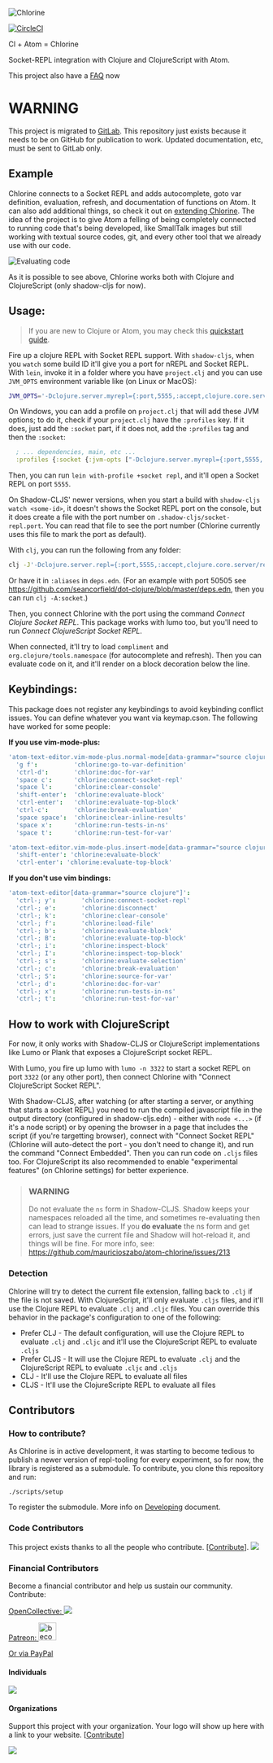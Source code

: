 ![Chlorine](docs/chlorine-logo.png)

[![CircleCI](https://circleci.com/gh/mauricioszabo/atom-chlorine.svg?style=svg)](https://circleci.com/gh/mauricioszabo/atom-chlorine)

Cl + Atom = Chlorine

Socket-REPL integration with Clojure and ClojureScript with Atom.

This project also have a [FAQ](https://gitlab.com/clj-editors/repl-tooling/-/blob/master/doc/FAQ.md) now

# WARNING
This project is migrated to [GitLab](https://gitlab.com/clj-editors/atom-chlorine). This repository just exists because it needs to be on GitHub for publication to work. Updated documentation, etc, must be sent to GitLab only.

## Example
Chlorine connects to a Socket REPL and adds autocomplete, goto var definition, evaluation, refresh, and documentation of functions on Atom. It can also add additional things, so check it out on [extending Chlorine](https://gitlab.com/clj-editors/atom-chlorine/-/blob/master/docs/extending.md). The idea of the project is to give Atom a felling of being completely connected to running code that's being developed, like SmallTalk images but still working with textual source codes, git, and every other tool that we already use with our code.

![Evaluating code](docs/eval-code.gif)

As it is possible to see above, Chlorine works both with Clojure and ClojureScript (only shadow-cljs for now).

## Usage:

>If you are new to Clojure or Atom, you may check this [quickstart guide](https://gitlab.com/clj-editors/atom-chlorine/-/blob/master/docs/quickstart.md).

Fire up a clojure REPL with Socket REPL support. With `shadow-cljs`, when you `watch` some build ID it'll give you a port for nREPL and Socket REPL. With `lein`, invoke it in a folder where you have `project.clj` and you can use `JVM_OPTS` environment variable like (on Linux or MacOS):

```bash
JVM_OPTS='-Dclojure.server.myrepl={:port,5555,:accept,clojure.core.server/repl}' lein repl
```

On Windows, you can add a profile on `project.clj` that will add these JVM options; to do it, check if your `project.clj` have the `:profiles` key. If it does, just add the `:socket` part, if it does not, add the `:profiles` tag and then the `:socket`:

```clojure
  ; ... dependencies, main, etc ...
  :profiles {:socket {:jvm-opts ["-Dclojure.server.myrepl={:port,5555,:accept,clojure.core.server/repl}"]}}
```

Then, you can run `lein with-profile +socket repl`, and it'll open a Socket REPL on port `5555`.

On Shadow-CLJS' newer versions, when you start a build with `shadow-cljs watch <some-id>`, it doesn't shows the Socket REPL port on the console, but it does create a file with the port number on `.shadow-cljs/socket-repl.port`. You can read that file to see the port number (Chlorine currently uses this file to mark the port as default).

With `clj`, you can run the following from any folder:

```bash
clj -J'-Dclojure.server.repl={:port,5555,:accept,clojure.core.server/repl}'
```

Or have it in `:aliases` in `deps.edn`. (For an example with port 50505 see https://github.com/seancorfield/dot-clojure/blob/master/deps.edn, then you can run `clj -A:socket`.)

Then, you connect Chlorine with the port using the command _Connect Clojure Socket REPL_. This package works with lumo too, but you'll need to run _Connect ClojureScript Socket REPL_.

When connected, it'll try to load `compliment` and `org.clojure/tools.namespace` (for autocomplete and refresh). Then you can evaluate code on it, and it'll render on a block decoration below the line.

## Keybindings:
This package does not register any keybindings to avoid keybinding conflict issues. You can define whatever you want via keymap.cson. The following have worked for some people:

**If you use vim-mode-plus:**
```cson
'atom-text-editor.vim-mode-plus.normal-mode[data-grammar="source clojure"]':
  'g f':          'chlorine:go-to-var-definition'
  'ctrl-d':       'chlorine:doc-for-var'
  'space c':      'chlorine:connect-socket-repl'
  'space l':      'chlorine:clear-console'
  'shift-enter':  'chlorine:evaluate-block'
  'ctrl-enter':   'chlorine:evaluate-top-block'
  'ctrl-c':       'chlorine:break-evaluation'
  'space space':  'chlorine:clear-inline-results'
  'space x':      'chlorine:run-tests-in-ns'
  'space t':      'chlorine:run-test-for-var'

'atom-text-editor.vim-mode-plus.insert-mode[data-grammar="source clojure"]':
  'shift-enter': 'chlorine:evaluate-block'
  'ctrl-enter': 'chlorine:evaluate-top-block'
```

**If you don't use vim bindings:**
```cson
'atom-text-editor[data-grammar="source clojure"]':
  'ctrl-; y':       'chlorine:connect-socket-repl'
  'ctrl-; e':       'chlorine:disconnect'
  'ctrl-; k':       'chlorine:clear-console'
  'ctrl-; f':       'chlorine:load-file'
  'ctrl-; b':       'chlorine:evaluate-block'
  'ctrl-; B':       'chlorine:evaluate-top-block'
  'ctrl-; i':       'chlorine:inspect-block'
  'ctrl-; I':       'chlorine:inspect-top-block'
  'ctrl-; s':       'chlorine:evaluate-selection'
  'ctrl-; c':       'chlorine:break-evaluation'
  'ctrl-; S':       'chlorine:source-for-var'
  'ctrl-; d':       'chlorine:doc-for-var'
  'ctrl-; x':       'chlorine:run-tests-in-ns'
  'ctrl-; t':       'chlorine:run-test-for-var'
```
## How to work with ClojureScript
For now, it only works with Shadow-CLJS or ClojureScript implementations like Lumo or Plank that exposes a ClojureScript socket REPL.

With Lumo, you fire up lumo with `lumo -n 3322` to start a socket REPL on port `3322` (or any other port), then connect Chlorine with "Connect ClojureScript Socket REPL".

With Shadow-CLJS, after watching (or after starting a server, or anything that starts a socket REPL) you need to run the compiled javascript file in the output directory (configured in shadow-cljs.edn) - either with `node <...>` (if it's a node script) or by opening the browser in a page that includes the script (if you're targetting browser), connect with "Connect Socket REPL" (Chlorine will auto-detect the port - you don't need to change it), and run the command "Connect Embedded". Then you can run code on `.cljs` files too. For ClojureScript its also recommended to enable "experimental features" (on Chlorine settings) for better experience.

> ### WARNING
> Do not evaluate the `ns` form in Shadow-CLJS. Shadow keeps your namespaces reloaded all the time, and sometimes re-evaluating then can lead to strange issues. If you **do evaluate** the ns form and get errors, just save the current file and Shadow will hot-reload it, and things will be fine. For more info, see: https://github.com/mauricioszabo/atom-chlorine/issues/213

### Detection
Chlorine will try to detect the current file extension, falling back to `.clj` if the file is not saved. With ClojureScript, it'll only evaluate `.cljs` files, and it'll use the Clojure REPL to evaluate `.clj` and `.cljc` files. You can override this behavior in the package's configuration to one of the following:

* Prefer CLJ - The default configuration, will use the Clojure REPL to evaluate `.clj` and `.cljc` and it'll use the ClojureScript REPL to evaluate `.cljs`
* Prefer CLJS - It will use the Clojure REPL to evaluate `.clj` and the ClojureScript REPL to evaluate `.cljc` and `.cljs`
* CLJ - It'll use the Clojure REPL to evaluate all files
* CLJS - It'll use the ClojureScripte REPL to evaluate all files

## Contributors

### How to contribute?
As Chlorine is in active development, it was starting to become tedious to publish a newer version of repl-tooling for every experiment, so for now, the library is registered as a submodule. To contribute, you clone this repository and run:

```
./scripts/setup
```

To register the submodule. More info on [Developing](https://gitlab.com/clj-editors/atom-chlorine/-/blob/master/docs/developing.md) document.

### Code Contributors

This project exists thanks to all the people who contribute. [[Contribute](https://gitlab.com/clj-editors/atom-chlorine/-/blob/master/docs/developing.md)].
<a href="https://github.com/mauricioszabo/atom-chlorine/graphs/contributors"><img src="https://opencollective.com/atom-chlorine/contributors.svg?width=890&button=false" /></a>

### Financial Contributors

Become a financial contributor and help us sustain our community. Contribute:

<a href="https://opencollective.com/atom-chlorine">OpenCollective: <img src="https://opencollective.com/atom-chlorine/tiers/backers.svg?avatarHeight=60&width=800"></a>

<a href="https://www.patreon.com/bePatron?u=34618740">Patreon: <img alt="become a patron" src="https://c5.patreon.com/external/logo/become_a_patron_button.png" height="35px" class="patreon"></a>

[Or via PayPal](https://www.paypal.com/cgi-bin/webscr?cmd=_donations&business=GNVSYLBPP2HGY&currency_code=USD)


#### Individuals

<a href="https://opencollective.com/atom-chlorine"><img src="https://opencollective.com/atom-chlorine/individuals.svg?width=890"></a>


#### Organizations

Support this project with your organization. Your logo will show up here with a link to your website. [[Contribute](https://opencollective.com/atom-chlorine/contribute)]

<a href="https://opencollective.com/atom-chlorine/organization/0/website"><img src="https://opencollective.com/atom-chlorine/organization/0/avatar.svg"></a>
